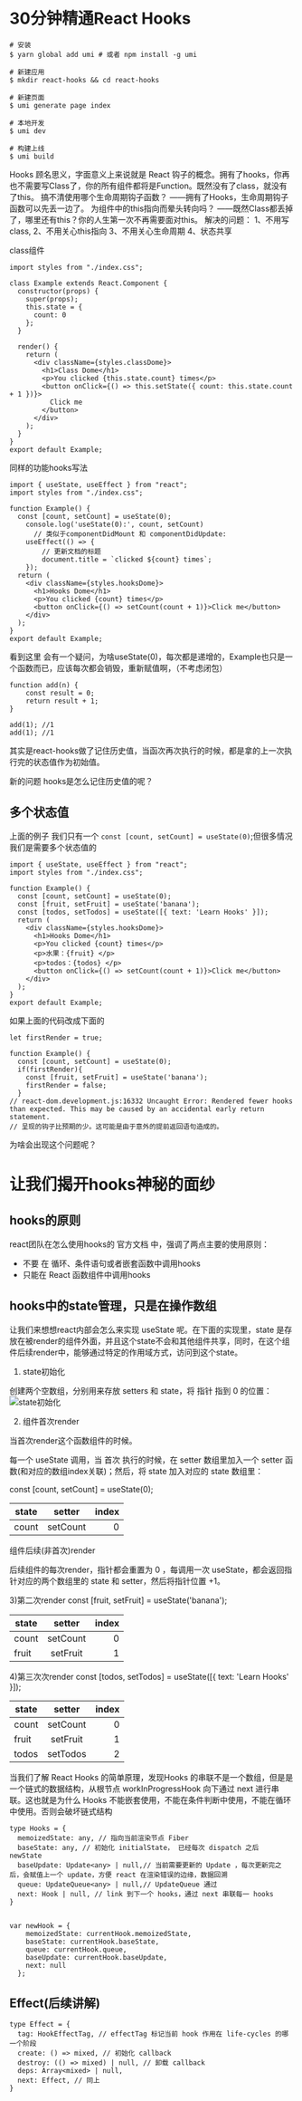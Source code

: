 # 30分钟精通React Hooks
```
# 安装
$ yarn global add umi # 或者 npm install -g umi

# 新建应用
$ mkdir react-hooks && cd react-hooks

# 新建页面
$ umi generate page index

# 本地开发
$ umi dev

# 构建上线
$ umi build
```
Hooks 顾名思义，字面意义上来说就是 React 钩子的概念。拥有了hooks，你再也不需要写Class了，你的所有组件都将是Function。既然没有了class，就没有了this。
搞不清使用哪个生命周期钩子函数？ ——拥有了Hooks，生命周期钩子函数可以先丢一边了。
 为组件中的this指向而晕头转向吗？ ——既然Class都丢掉了，哪里还有this？你的人生第一次不再需要面对this。
 解决的问题：
1、不用写class,
2、不用关心this指向
3、不用关心生命周期
4、状态共享

class组件
```
import styles from "./index.css";

class Example extends React.Component {
  constructor(props) {
    super(props);
    this.state = {
      count: 0
    };
  }

  render() {
    return (
      <div className={styles.classDome}>
        <h1>Class Dome</h1>
        <p>You clicked {this.state.count} times</p>
        <button onClick={() => this.setState({ count: this.state.count + 1 })}>
          Click me
        </button>
      </div>
    );
  }
}
export default Example;

```

同样的功能hooks写法
```
import { useState, useEffect } from "react";
import styles from "./index.css";

function Example() {
  const [count, setCount] = useState(0);
	console.log('useState(0):', count, setCount)
	  // 类似于componentDidMount 和 componentDidUpdate:
	useEffect(() => {
		// 更新文档的标题
		document.title = `clicked ${count} times`;
	});
  return (
    <div className={styles.hooksDome}>
      <h1>Hooks Dome</h1>
      <p>You clicked {count} times</p>
      <button onClick={() => setCount(count + 1)}>Click me</button>
    </div>
  );
}
export default Example;

```

看到这里 会有一个疑问，为啥useState(0)，每次都是递增的，Example也只是一个函数而已，应该每次都会销毁，重新赋值啊，（不考虑闭包）
```
function add(n) {
    const result = 0;
    return result + 1;
}

add(1); //1
add(1); //1

```
其实是react-hooks做了记住历史值，当函次再次执行的时候，都是拿的上一次执行完的状态值作为初始值。

新的问题 hooks是怎么记住历史值的呢？

## 多个状态值
上面的例子 我们只有一个  `const [count, setCount] = useState(0)`;但很多情况 我们是需要多个状态值的

```
import { useState, useEffect } from "react";
import styles from "./index.css";

function Example() {
  const [count, setCount] = useState(0);
  const [fruit, setFruit] = useState('banana');
  const [todos, setTodos] = useState([{ text: 'Learn Hooks' }]);
  return (
    <div className={styles.hooksDome}>
      <h1>Hooks Dome</h1>
      <p>You clicked {count} times</p>
      <p>水果：{fruit} </p>
      <p>todos：{todos} </p>
      <button onClick={() => setCount(count + 1)}>Click me</button>
    </div>
  );
}
export default Example;

```
如果上面的代码改成下面的 
```
let firstRender = true;

function Example() {
  const [count, setCount] = useState(0);
  if(firstRender){
    const [fruit, setFruit] = useState('banana');
    firstRender = false;
  }
// react-dom.development.js:16332 Uncaught Error: Rendered fewer hooks than expected. This may be caused by an accidental early return statement.
// 呈现的钩子比预期的少。这可能是由于意外的提前返回语句造成的。
```
为啥会出现这个问题呢？

# 让我们揭开hooks神秘的面纱

## hooks的原则
react团队在怎么使用hooks的 官方文档 中，强调了两点主要的使用原则：

- 不要 在 循环、条件语句或者嵌套函数中调用hooks
- 只能在 React 函数组件中调用hooks

## hooks中的state管理，只是在操作数组

让我们来想想react内部会怎么来实现 useState 呢。在下面的实现里，state 是存放在被render的组件外面，并且这个state不会和其他组件共享，同时，在这个组件后续render中，能够通过特定的作用域方式，访问到这个state。

1) state初始化

创建两个空数组，分别用来存放 setters 和 state，将 指针 指到 0 的位置：
![state初始化](./img/one.jpg)

2) 组件首次render

当首次render这个函数组件的时候。

每一个 useState 调用，当 首次 执行的时候，在 setter 数组里加入一个 setter 函数(和对应的数组index关联)；然后，将 state 加入对应的 state 数组里：

 const [count, setCount] = useState(0);
 
state|setter|index
---|:--:|---:
count|setCount|0


组件后续(非首次)render

后续组件的每次render，指针都会重置为 0 ，每调用一次 useState，都会返回指针对应的两个数组里的 state 和 setter，然后将指针位置 +1。

3)第二次render
 const [fruit, setFruit] = useState('banana');


state|setter|index
---|:--:|---:
count|setCount|0
fruit|setFruit|1

4)第三次次render
  const [todos, setTodos] = useState([{ text: 'Learn Hooks' }]);


state|setter|index
---|:--:|---:
count|setCount|0
fruit|setFruit|1
todos|setTodos|2



当我们了解 React Hooks 的简单原理，发现Hooks 的串联不是一个数组，但是是一个链式的数据结构，从根节点 workInProgressHook 向下通过 next 进行串联。这也就是为什么 Hooks 不能嵌套使用，不能在条件判断中使用，不能在循环中使用。否则会破坏链式结构

```
type Hooks = {
  memoizedState: any, // 指向当前渲染节点 Fiber
  baseState: any, // 初始化 initialState， 已经每次 dispatch 之后 newState
  baseUpdate: Update<any> | null,// 当前需要更新的 Update ，每次更新完之后，会赋值上一个 update，方便 react 在渲染错误的边缘，数据回溯
  queue: UpdateQueue<any> | null,// UpdateQueue 通过
  next: Hook | null, // link 到下一个 hooks，通过 next 串联每一 hooks
}


var newHook = {
    memoizedState: currentHook.memoizedState,
    baseState: currentHook.baseState,
    queue: currentHook.queue,
    baseUpdate: currentHook.baseUpdate,
    next: null
  };
```
## Effect(后续讲解)
```
type Effect = {
  tag: HookEffectTag, // effectTag 标记当前 hook 作用在 life-cycles 的哪一个阶段
  create: () => mixed, // 初始化 callback
  destroy: (() => mixed) | null, // 卸载 callback
  deps: Array<mixed> | null,
  next: Effect, // 同上
}
```
    